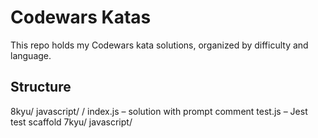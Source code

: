 # Codewars Katas

This repo holds my Codewars kata solutions, organized by difficulty and language.

## Structure


8kyu/
javascript/
<kata-slug>/
index.js – solution with prompt comment
test.js – Jest test scaffold
7kyu/
javascript/

